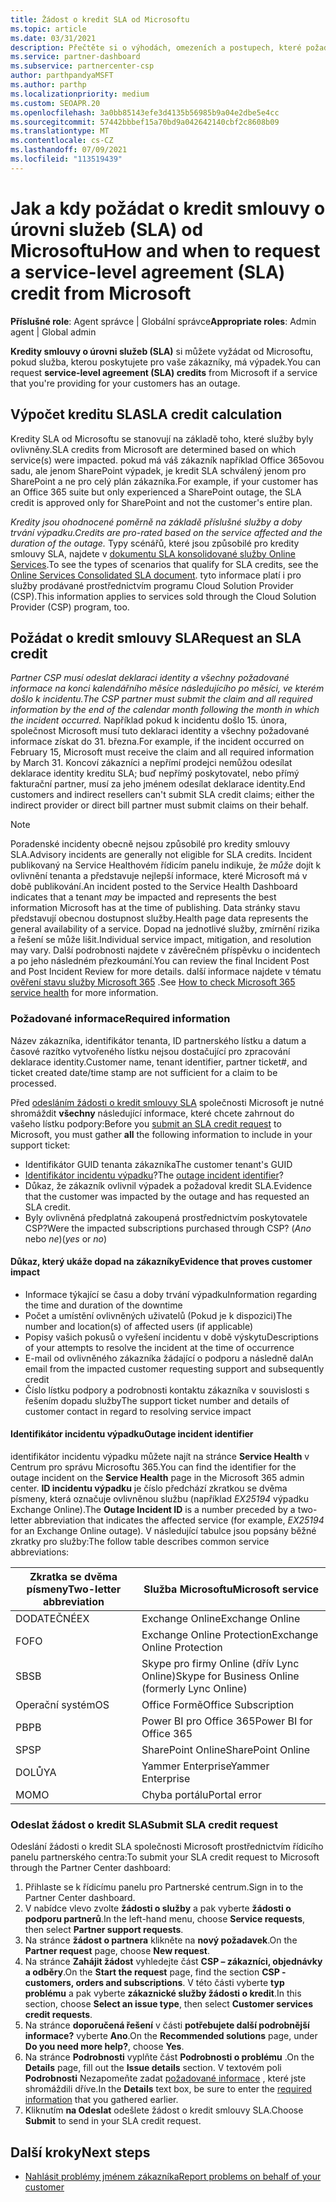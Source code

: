 ```yaml
---
title: Žádost o kredit SLA od Microsoftu
ms.topic: article
ms.date: 03/31/2021
description: Přečtěte si o výhodách, omezeních a postupech, které požadují kredity smlouvy o úrovni služeb (SLA) od Microsoftu, pokud vaši zákazníci dostanou výpadek služeb.
ms.service: partner-dashboard
ms.subservice: partnercenter-csp
author: parthpandyaMSFT
ms.author: parthp
ms.localizationpriority: medium
ms.custom: SEOAPR.20
ms.openlocfilehash: 3a0bb85143efe3d4135b56985b9a04e2dbe5e4cc
ms.sourcegitcommit: 57442bbbef15a70bd9a042642140cbf2c8608b09
ms.translationtype: MT
ms.contentlocale: cs-CZ
ms.lasthandoff: 07/09/2021
ms.locfileid: "113519439"
---
```

# <a name="how-and-when-to-request-a-service-level-agreement-sla-credit-from-microsoft"></a><span data-ttu-id="546e5-103">Jak a kdy požádat o kredit smlouvy o úrovni služeb (SLA) od Microsoftu</span><span class="sxs-lookup"><span data-stu-id="546e5-103">How and when to request a service-level agreement (SLA) credit from Microsoft</span></span>

<span data-ttu-id="546e5-104">**Příslušné role**: Agent správce | Globální správce</span><span class="sxs-lookup"><span data-stu-id="546e5-104">**Appropriate roles**: Admin agent | Global admin</span></span>

<span data-ttu-id="546e5-105">**Kredity smlouvy o úrovni služeb (SLA)** si můžete vyžádat od Microsoftu, pokud služba, kterou poskytujete pro vaše zákazníky, má výpadek.</span><span class="sxs-lookup"><span data-stu-id="546e5-105">You can request **service-level agreement (SLA) credits** from Microsoft if a service that you're providing for your customers has an outage.</span></span>

## <a name="sla-credit-calculation"></a><span data-ttu-id="546e5-106">Výpočet kreditu SLA</span><span class="sxs-lookup"><span data-stu-id="546e5-106">SLA credit calculation</span></span>

<span data-ttu-id="546e5-107">Kredity SLA od Microsoftu se stanovují na základě toho, které služby byly ovlivněny.</span><span class="sxs-lookup"><span data-stu-id="546e5-107">SLA credits from Microsoft are determined based on which service(s) were impacted.</span></span> <span data-ttu-id="546e5-108">pokud má váš zákazník například Office 365ovou sadu, ale jenom SharePoint výpadek, je kredit SLA schválený jenom pro SharePoint a ne pro celý plán zákazníka.</span><span class="sxs-lookup"><span data-stu-id="546e5-108">For example, if your customer has an Office 365 suite but only experienced a SharePoint outage, the SLA credit is approved only for SharePoint and not the customer's entire plan.</span></span>

<span data-ttu-id="546e5-109">*Kredity jsou ohodnocené poměrně na základě příslušné služby a doby trvání výpadku.*</span><span class="sxs-lookup"><span data-stu-id="546e5-109">*Credits are pro-rated based on the service affected and the duration of the outage.*</span></span> <span data-ttu-id="546e5-110">Typy scénářů, které jsou způsobilé pro kredity smlouvy SLA, najdete v [dokumentu SLA konsolidované služby Online Services](http://www.microsoftvolumelicensing.com/DocumentSearch.aspx?Mode=3&DocumentTypeId=37).</span><span class="sxs-lookup"><span data-stu-id="546e5-110">To see the types of scenarios that qualify for SLA credits, see the [Online Services Consolidated SLA document](http://www.microsoftvolumelicensing.com/DocumentSearch.aspx?Mode=3&DocumentTypeId=37).</span></span> <span data-ttu-id="546e5-111">tyto informace platí i pro služby prodávané prostřednictvím programu Cloud Solution Provider (CSP).</span><span class="sxs-lookup"><span data-stu-id="546e5-111">This information applies to services sold through the Cloud Solution Provider (CSP) program, too.</span></span>


## <a name="request-an-sla-credit"></a><span data-ttu-id="546e5-112">Požádat o kredit smlouvy SLA</span><span class="sxs-lookup"><span data-stu-id="546e5-112">Request an SLA credit</span></span>

<span data-ttu-id="546e5-113">*Partner CSP musí odeslat deklaraci identity a všechny požadované informace na konci kalendářního měsíce následujícího po měsíci, ve kterém došlo k incidentu.*</span><span class="sxs-lookup"><span data-stu-id="546e5-113">*The CSP partner must submit the claim and all required information by the end of the calendar month following the month in which the incident occurred.*</span></span> <span data-ttu-id="546e5-114">Například pokud k incidentu došlo 15. února, společnost Microsoft musí tuto deklaraci identity a všechny požadované informace získat do 31. března.</span><span class="sxs-lookup"><span data-stu-id="546e5-114">For example, if the incident occurred on February 15, Microsoft must receive the claim and all required information by March 31.</span></span> <span data-ttu-id="546e5-115">Koncoví zákazníci a nepřímí prodejci nemůžou odesílat deklarace identity kreditu SLA; buď nepřímý poskytovatel, nebo přímý fakturační partner, musí za jeho jménem odesílat deklarace identity.</span><span class="sxs-lookup"><span data-stu-id="546e5-115">End customers and indirect resellers can't submit SLA credit claims; either the indirect provider or direct bill partner must submit claims on their behalf.</span></span>

> [!NOTE]
> <span data-ttu-id="546e5-116">Poradenské incidenty obecně nejsou způsobilé pro kredity smlouvy SLA.</span><span class="sxs-lookup"><span data-stu-id="546e5-116">Advisory incidents are generally not eligible for SLA credits.</span></span> <span data-ttu-id="546e5-117">Incident publikovaný na Service Healthovém řídicím panelu indikuje, že *může* dojít k ovlivnění tenanta a představuje nejlepší informace, které Microsoft má v době publikování.</span><span class="sxs-lookup"><span data-stu-id="546e5-117">An incident posted to the Service Health Dashboard indicates that a tenant *may* be impacted and represents the best information Microsoft has at the time of publishing.</span></span> <span data-ttu-id="546e5-118">Data stránky stavu představují obecnou dostupnost služby.</span><span class="sxs-lookup"><span data-stu-id="546e5-118">Health page data represents the general availability of a service.</span></span> <span data-ttu-id="546e5-119">Dopad na jednotlivé služby, zmírnění rizika a řešení se může lišit.</span><span class="sxs-lookup"><span data-stu-id="546e5-119">Individual service impact, mitigation, and resolution may vary.</span></span> <span data-ttu-id="546e5-120">Další podrobnosti najdete v závěrečném příspěvku o incidentech a po jeho následném přezkoumání.</span><span class="sxs-lookup"><span data-stu-id="546e5-120">You can review the final Incident Post and Post Incident Review for more details.</span></span> <span data-ttu-id="546e5-121">další informace najdete v tématu [ověření stavu služby Microsoft 365](/microsoft-365/enterprise/view-service-health#incidents-and-advisories) .</span><span class="sxs-lookup"><span data-stu-id="546e5-121">See [How to check Microsoft 365 service health](/microsoft-365/enterprise/view-service-health#incidents-and-advisories) for more information.</span></span>

### <a name="required-information"></a><span data-ttu-id="546e5-122">Požadované informace</span><span class="sxs-lookup"><span data-stu-id="546e5-122">Required information</span></span>

<span data-ttu-id="546e5-123">Název zákazníka, identifikátor tenanta, ID partnerského lístku a datum a časové razítko vytvořeného lístku nejsou dostačující pro zpracování deklarace identity.</span><span class="sxs-lookup"><span data-stu-id="546e5-123">Customer name, tenant identifier, partner ticket#, and ticket created date/time stamp are not sufficient for a claim to be processed.</span></span>

<span data-ttu-id="546e5-124">Před [odesláním žádosti o kredit smlouvy SLA](#submit-sla-credit-request) společnosti Microsoft je nutné shromáždit **všechny** následující informace, které chcete zahrnout do vašeho lístku podpory:</span><span class="sxs-lookup"><span data-stu-id="546e5-124">Before you [submit an SLA credit request](#submit-sla-credit-request) to Microsoft, you must gather **all** the following information to include in your support ticket:</span></span>

- <span data-ttu-id="546e5-125">Identifikátor GUID tenanta zákazníka</span><span class="sxs-lookup"><span data-stu-id="546e5-125">The customer tenant's GUID</span></span>
- <span data-ttu-id="546e5-126">[Identifikátor incidentu výpadku](#outage-incident-identifier)?</span><span class="sxs-lookup"><span data-stu-id="546e5-126">The [outage incident identifier](#outage-incident-identifier)?</span></span>
- <span data-ttu-id="546e5-127">Důkaz, že zákazník ovlivnil výpadek a požadoval kredit SLA.</span><span class="sxs-lookup"><span data-stu-id="546e5-127">Evidence that the customer was impacted by the outage and has requested an SLA credit.</span></span>
- <span data-ttu-id="546e5-128">Byly ovlivněná předplatná zakoupená prostřednictvím poskytovatele CSP?</span><span class="sxs-lookup"><span data-stu-id="546e5-128">Were the impacted subscriptions purchased through CSP?</span></span> <span data-ttu-id="546e5-129">(*Ano* nebo *ne*)</span><span class="sxs-lookup"><span data-stu-id="546e5-129">(*yes* or *no*)</span></span>

#### <a name="evidence-that-proves-customer-impact"></a><span data-ttu-id="546e5-130">Důkaz, který ukáže dopad na zákazníky</span><span class="sxs-lookup"><span data-stu-id="546e5-130">Evidence that proves customer impact</span></span>

- <span data-ttu-id="546e5-131">Informace týkající se času a doby trvání výpadku</span><span class="sxs-lookup"><span data-stu-id="546e5-131">Information regarding the time and duration of the downtime</span></span>
- <span data-ttu-id="546e5-132">Počet a umístění ovlivněných uživatelů (Pokud je k dispozici)</span><span class="sxs-lookup"><span data-stu-id="546e5-132">The number and location(s) of affected users (if applicable)</span></span>
- <span data-ttu-id="546e5-133">Popisy vašich pokusů o vyřešení incidentu v době výskytu</span><span class="sxs-lookup"><span data-stu-id="546e5-133">Descriptions of your attempts to resolve the incident at the time of occurrence</span></span>
- <span data-ttu-id="546e5-134">E-mail od ovlivněného zákazníka žádající o podporu a následně dal</span><span class="sxs-lookup"><span data-stu-id="546e5-134">An email from the impacted customer requesting support and subsequently credit</span></span>
- <span data-ttu-id="546e5-135">Číslo lístku podpory a podrobnosti kontaktu zákazníka v souvislosti s řešením dopadu služby</span><span class="sxs-lookup"><span data-stu-id="546e5-135">The support ticket number and details of customer contact in regard to resolving service impact</span></span>


#### <a name="outage-incident-identifier"></a><span data-ttu-id="546e5-136">Identifikátor incidentu výpadku</span><span class="sxs-lookup"><span data-stu-id="546e5-136">Outage incident identifier</span></span>

<span data-ttu-id="546e5-137">identifikátor incidentu výpadku můžete najít na stránce **Service Health** v Centrum pro správu Microsoftu 365.</span><span class="sxs-lookup"><span data-stu-id="546e5-137">You can find the identifier for the outage incident on the **Service Health** page in the Microsoft 365 admin center.</span></span> <span data-ttu-id="546e5-138">**ID incidentu výpadku** je číslo předchází zkratkou se dvěma písmeny, která označuje ovlivněnou službu (například *EX25194* výpadku Exchange Online).</span><span class="sxs-lookup"><span data-stu-id="546e5-138">The **Outage Incident ID** is a number preceded by a two-letter abbreviation that indicates the affected service (for example, *EX25194* for an Exchange Online outage).</span></span> <span data-ttu-id="546e5-139">V následující tabulce jsou popsány běžné zkratky pro služby:</span><span class="sxs-lookup"><span data-stu-id="546e5-139">The follow table describes common service abbreviations:</span></span>

| <span data-ttu-id="546e5-140">Zkratka se dvěma písmeny</span><span class="sxs-lookup"><span data-stu-id="546e5-140">Two-letter abbreviation</span></span> | <span data-ttu-id="546e5-141">Služba Microsoftu</span><span class="sxs-lookup"><span data-stu-id="546e5-141">Microsoft service</span></span> |
| ----------------------- | ----------------- |
| <span data-ttu-id="546e5-142">DODATEČNÉ</span><span class="sxs-lookup"><span data-stu-id="546e5-142">EX</span></span> | <span data-ttu-id="546e5-143">Exchange Online</span><span class="sxs-lookup"><span data-stu-id="546e5-143">Exchange Online</span></span> |
| <span data-ttu-id="546e5-144">FO</span><span class="sxs-lookup"><span data-stu-id="546e5-144">FO</span></span> | <span data-ttu-id="546e5-145">Exchange Online Protection</span><span class="sxs-lookup"><span data-stu-id="546e5-145">Exchange Online Protection</span></span> |
| <span data-ttu-id="546e5-146">SB</span><span class="sxs-lookup"><span data-stu-id="546e5-146">SB</span></span> | <span data-ttu-id="546e5-147">Skype pro firmy Online (dřív Lync Online)</span><span class="sxs-lookup"><span data-stu-id="546e5-147">Skype for Business Online (formerly Lync Online)</span></span> |
| <span data-ttu-id="546e5-148">Operační systém</span><span class="sxs-lookup"><span data-stu-id="546e5-148">OS</span></span> | <span data-ttu-id="546e5-149">Office Formě</span><span class="sxs-lookup"><span data-stu-id="546e5-149">Office Subscription</span></span> |
| <span data-ttu-id="546e5-150">PB</span><span class="sxs-lookup"><span data-stu-id="546e5-150">PB</span></span> | <span data-ttu-id="546e5-151">Power BI pro Office 365</span><span class="sxs-lookup"><span data-stu-id="546e5-151">Power BI for Office 365</span></span> |
| <span data-ttu-id="546e5-152">SP</span><span class="sxs-lookup"><span data-stu-id="546e5-152">SP</span></span> | <span data-ttu-id="546e5-153">SharePoint Online</span><span class="sxs-lookup"><span data-stu-id="546e5-153">SharePoint Online</span></span> |
| <span data-ttu-id="546e5-154">DOLŮ</span><span class="sxs-lookup"><span data-stu-id="546e5-154">YA</span></span> | <span data-ttu-id="546e5-155">Yammer Enterprise</span><span class="sxs-lookup"><span data-stu-id="546e5-155">Yammer Enterprise</span></span> |
| <span data-ttu-id="546e5-156">MO</span><span class="sxs-lookup"><span data-stu-id="546e5-156">MO</span></span> | <span data-ttu-id="546e5-157">Chyba portálu</span><span class="sxs-lookup"><span data-stu-id="546e5-157">Portal error</span></span> |

### <a name="submit-sla-credit-request"></a><span data-ttu-id="546e5-158">Odeslat žádost o kredit SLA</span><span class="sxs-lookup"><span data-stu-id="546e5-158">Submit SLA credit request</span></span>

<span data-ttu-id="546e5-159">Odeslání žádosti o kredit SLA společnosti Microsoft prostřednictvím řídicího panelu partnerského centra:</span><span class="sxs-lookup"><span data-stu-id="546e5-159">To submit your SLA credit request to Microsoft through the Partner Center dashboard:</span></span>

1. <span data-ttu-id="546e5-160">Přihlaste se k řídicímu panelu pro Partnerské centrum.</span><span class="sxs-lookup"><span data-stu-id="546e5-160">Sign in to the Partner Center dashboard.</span></span>
2. <span data-ttu-id="546e5-161">V nabídce vlevo zvolte **žádosti o služby** a pak vyberte **žádosti o podporu partnerů**.</span><span class="sxs-lookup"><span data-stu-id="546e5-161">In the left-hand menu, choose **Service requests**, then select **Partner support requests**.</span></span>
3. <span data-ttu-id="546e5-162">Na stránce **žádost o partnera** klikněte na **nový požadavek**.</span><span class="sxs-lookup"><span data-stu-id="546e5-162">On the **Partner request** page, choose **New request**.</span></span>
4. <span data-ttu-id="546e5-163">Na stránce **Zahájit žádost** vyhledejte část **CSP – zákazníci, objednávky a odběry**.</span><span class="sxs-lookup"><span data-stu-id="546e5-163">On the **Start the request** page, find the section **CSP - customers, orders and subscriptions**.</span></span> <span data-ttu-id="546e5-164">V této části vyberte **typ problému** a pak vyberte **zákaznické služby žádosti o kredit**.</span><span class="sxs-lookup"><span data-stu-id="546e5-164">In this section, choose **Select an issue type**, then select **Customer services credit requests**.</span></span>
5. <span data-ttu-id="546e5-165">Na stránce **doporučená řešení** v části **potřebujete další podrobnější informace?** vyberte **Ano**.</span><span class="sxs-lookup"><span data-stu-id="546e5-165">On the **Recommended solutions** page, under **Do you need more help?**, choose **Yes**.</span></span>
6. <span data-ttu-id="546e5-166">Na stránce **Podrobnosti** vyplňte část **Podrobnosti o problému** .</span><span class="sxs-lookup"><span data-stu-id="546e5-166">On the **Details** page, fill out the **Issue details** section.</span></span> <span data-ttu-id="546e5-167">V textovém poli **Podrobnosti** Nezapomeňte zadat [požadované informace](#required-information) , které jste shromáždili dříve.</span><span class="sxs-lookup"><span data-stu-id="546e5-167">In the **Details** text box, be sure to enter the [required information](#required-information) that you gathered earlier.</span></span>
7. <span data-ttu-id="546e5-168">Kliknutím **na Odeslat** odešlete žádost o kredit smlouvy SLA.</span><span class="sxs-lookup"><span data-stu-id="546e5-168">Choose **Submit** to send in your SLA credit request.</span></span>

## <a name="next-steps"></a><span data-ttu-id="546e5-169">Další kroky</span><span class="sxs-lookup"><span data-stu-id="546e5-169">Next steps</span></span>

- [<span data-ttu-id="546e5-170">Nahlásit problémy jménem zákazníka</span><span class="sxs-lookup"><span data-stu-id="546e5-170">Report problems on behalf of your customer</span></span>](report-problems-on-behalf-of-a-customer.md)
